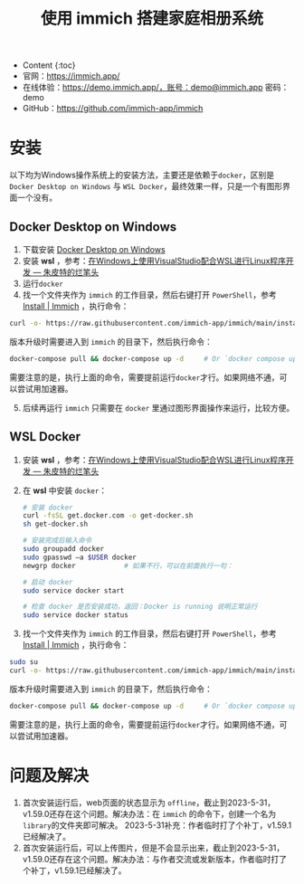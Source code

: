 ﻿---
layout:		post
category:	"soft"
title:		"使用 immich 搭建家庭相册系统"

tags:		[]
---
- Content
{:toc}
- 官网：https://immich.app/
- 在线体验：https://demo.immich.app/，账号：demo@immich.app 密码：demo 
- GitHub：https://github.com/immich-app/immich




# 安装

以下均为Windows操作系统上的安装方法，主要还是依赖于`docker`，区别是 `Docker Desktop on Windows` 与 `WSL Docker`，最终效果一样，只是一个有图形界面一个没有。



## Docker Desktop on Windows

1. 下载安装   [Docker Desktop on Windows](https://docs.docker.com/desktop/install/windows-install/) 
2. 安装 **wsl** ，参考：[在Windows上使用VisualStudio配合WSL进行Linux程序开发 — 朱皮特的烂笔头](https://zhupite.com/program/develop-linux-app-using-visualstudio-wsl-on-windows.html)
3. 运行`docker`
4. 找一个文件夹作为 `immich` 的工作目录，然后右键打开 `PowerShell`，参考 [ Install | Immich](https://immich.app/docs/install) ，执行命令：

```bash
curl -o- https://raw.githubusercontent.com/immich-app/immich/main/install.sh | bash
```

版本升级时需要进入到 `immich` 的目录下，然后执行命令：

```bash
docker-compose pull && docker-compose up -d     # Or `docker compose up -d`
```

需要注意的是，执行上面的命令，需要提前运行`docker`才行。如果网络不通，可以尝试用加速器。

5. 后续再运行 `immich` 只需要在 `docker` 里通过图形界面操作来运行，比较方便。



## WSL Docker 

1. 安装 **wsl** ，参考：[在Windows上使用VisualStudio配合WSL进行Linux程序开发 — 朱皮特的烂笔头](https://zhupite.com/program/develop-linux-app-using-visualstudio-wsl-on-windows.html)

2. 在 **wsl** 中安装 `docker`：

   ```bash
   # 安装 docker
   curl -fsSL get.docker.com -o get-docker.sh
   sh get-docker.sh
   
   # 安装完成后输入命令
   sudo groupadd docker
   sudo gpasswd –a $USER docker
   newgrp docker			# 如果不行，可以在前面执行一句： 
   
   # 启动 docker
   sudo service docker start
   
   # 检查 docker 是否安装成功，返回：Docker is running 说明正常运行
   sudo service docker status
   ```

3. 找一个文件夹作为 `immich` 的工作目录，然后右键打开 `PowerShell`，参考 [ Install | Immich](https://immich.app/docs/install) ，执行命令：

```bash
sudo su
curl -o- https://raw.githubusercontent.com/immich-app/immich/main/install.sh | bash
```

版本升级时需要进入到 `immich` 的目录下，然后执行命令：

```bash
docker-compose pull && docker-compose up -d     # Or `docker compose up -d`
```

需要注意的是，执行上面的命令，需要提前运行`docker`才行。如果网络不通，可以尝试用加速器。





# 问题及解决

1. 首次安装运行后，web页面的状态显示为 `offline`，截止到2023-5-31，v1.59.0还存在这个问题。解决办法：在 `immich` 的命令下，创建一个名为 `library`的文件夹即可解决。 2023-5-31补充：作者临时打了个补丁，v1.59.1已经解决了。
2. 首次安装运行后，可以上传图片，但是不会显示出来，截止到2023-5-31，v1.59.0还存在这个问题。解决办法：与作者交流或发新版本，作者临时打了个补丁，v1.59.1已经解决了。







